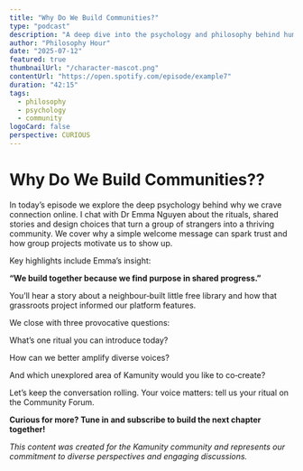 ```yaml
---
title: "Why Do We Build Communities?"
type: "podcast"
description: "A deep dive into the psychology and philosophy behind human community formation in digital spaces."
author: "Philosophy Hour"
date: "2025-07-12"
featured: true
thumbnailUrl: "/character-mascot.png"
contentUrl: "https://open.spotify.com/episode/example7"
duration: "42:15"
tags:
  - philosophy
  - psychology
  - community
logoCard: false
perspective: CURIOUS
---
```

# Why Do We Build Communities??

In today’s episode we explore the deep psychology behind why we crave connection online. I chat with Dr Emma Nguyen about the rituals, shared stories and design choices that turn a group of strangers into a thriving community. We cover why a simple welcome message can spark trust and how group projects motivate us to show up.

Key highlights include Emma’s insight:

**“We build together because we find purpose in shared progress.”**

You’ll hear a story about a neighbour‑built little free library and how that grassroots project informed our platform features.

We close with three provocative questions:

What’s one ritual you can introduce today?

How can we better amplify diverse voices?

And which unexplored area of Kamunity would you like to co‑create?

Let’s keep the conversation rolling. Your voice matters: tell us your ritual on the Community Forum.

**Curious for more? Tune in and subscribe to build the next chapter together!**

*This content was created for the Kamunity community and represents our commitment to diverse perspectives and engaging discussions.*